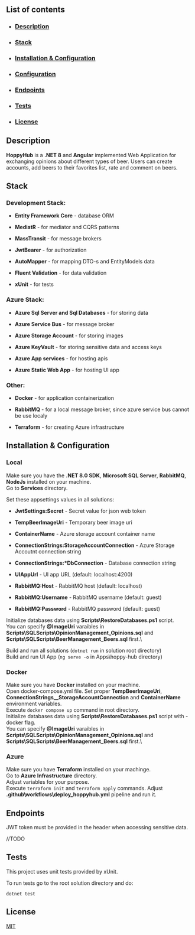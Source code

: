 ## List of contents

- ### [Description](#description)

- ### [Stack](#stack)

- ### [Installation & Configuration](#installation&configuration)

- ### [Configuration](#configuration)

- ### [Endpoints](#endpoints)

- ### [Tests](#tests)

- ### [License](#license)

## Description

**HoppyHub** is a **.NET 8** and **Angular** implemented Web Application for exchanging opinions about different types of beer. Users can create accounts, add beers to their favorites list, rate and comment on beers.

## Stack

### Development Stack:

- **Entity Framework Core** - database ORM

- **MediatR** - for mediator and CQRS patterns

- **MassTransit** - for message brokers

- **JwtBearer** - for authorization

- **AutoMapper** - for mapping DTO-s and EntityModels data

- **Fluent Validation** - for data validation

- **xUnit** - for tests

### Azure Stack:

- **Azure Sql Server and Sql Databases** - for storing data

- **Azure Service Bus** - for message broker

- **Azure Storage Account** - for storing images

- **Azure KeyVault** - for storing sensitive data and access keys

- **Azure App services** - for hosting apis

- **Azure Static Web App** - for hosting UI app

### Other:

- **Docker** - for application containerization

- **RabbitMQ** - for a local message broker, since azure service bus cannot be use localy

- **Terraform** - for creating Azure infrastructure

## Installation & Configuration

### Local

Make sure you have the **.NET 8.0 SDK**, **Microsoft SQL Server**, **RabbitMQ**, **NodeJs** installed on your machine.\
Go to **Services** directory.

Set these appsettings values in all solutions:

- **JwtSettings:Secret** - Secret value for json web token

- **TempBeerImageUri** - Temporary beer image uri

- **ContainerName** - Azure storage account container name

- **ConnectionStrings:StorageAccountConnection** - Azure Storage Accoutnt connection string

- **ConnectionStrings:\*DbConnection** - Database connection string

- **UIAppUrl** - UI app URL (default: localhost:4200)

- **RabbitMQ:Host** - RabbitMQ host (default: localhost)

- **RabbitMQ:Username** - RabbitMQ username (default: guest)

- **RabbitMQ:Password** - RabbitMQ password (default: guest)

Initialize databases data using **Scripts\RestoreDatabases.ps1** script.\
You can specify **@ImageUri** varaibles in **Scripts\SQLScripts\OpinionManagement_Opinions.sql** and **Scripts\SQLScripts\BeerManagement_Beers.sql** first.\

Build and run all solutions (`dotnet run` in solution root directory)\
Build and run UI App (`ng serve -o` in Apps\hoppy-hub directory)

### Docker

Make sure you have **Docker** installed on your machine.\
Open docker-compose.yml file.
Set proper **TempBeerImageUri**, **ConnectionStrings\_\_StorageAccountConnection** and **ContainerName** environment variables.\
Execute `docker compose up` command in root directory.\
Initialize databases data using **Scripts\RestoreDatabases.ps1** script with -docker flag.\
You can specify **@ImageUri** varaibles in **Scripts\SQLScripts\OpinionManagement_Opinions.sql** and **Scripts\SQLScripts\BeerManagement_Beers.sql** first.\

### Azure

Make sure you have **Terraform** installed on your machinge.\
Go to **Azure Infrastructure** directory.\
Adjust variables for your purpose.\
Execute `terraform init` and `terraform apply` commands.
Adjust **.github\workflows\deploy_hoppyhub.yml** pipeline and run it.

## Endpoints

JWT token must be provided in the header when accessing sensitive data.

//TODO

## Tests

This project uses unit tests provided by xUnit.

To run tests go to the root solution directory and do:

`dotnet test`

## License

[MIT](https://choosealicense.com/licenses/mit/)
